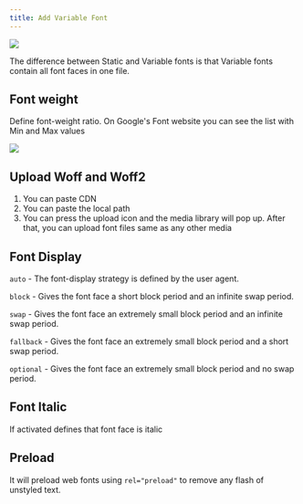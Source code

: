 ```yaml
---
title: Add Variable Font
---
```


![](../../img/variable-font.png)

The difference between Static and Variable fonts is that Variable fonts contain all font faces in one file.

## Font weight

Define font-weight ratio. On Google's Font website you can see the list with Min and Max values

![](../../img/google-fonts.png)

## Upload Woff and Woff2

1. You can paste CDN
2. You can paste the local path
3. You can press the upload icon and the media library will pop up. After that, you can upload font files same as any other media

## Font Display

`auto` - The font-display strategy is defined by the user agent.

`block` - Gives the font face a short block period and an infinite swap period.

`swap` - Gives the font face an extremely small block period and an infinite swap period.

`fallback` - Gives the font face an extremely small block period and a short swap period.

`optional` - Gives the font face an extremely small block period and no swap period.

## Font Italic

If activated defines that font face is italic

## Preload

It will preload web fonts using `rel="preload"` to remove any flash of unstyled text.
